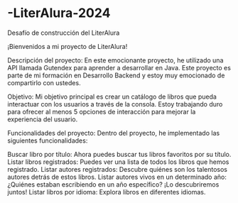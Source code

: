 # -LiterAlura-2024
Desafío de construcción del LiterAlura

¡Bienvenidos a mi proyecto de LiterAlura!

Descripción del proyecto:
En este emocionante proyecto, he utilizado una API llamada Gutendex para aprender a desarrollar en Java. Este proyecto es parte de mi formación en Desarrollo Backend y estoy muy emocionado de compartirlo con ustedes.

Objetivo:
Mi objetivo principal es crear un catálogo de libros que pueda interactuar con los usuarios a través de la consola. Estoy trabajando duro para ofrecer al menos 5 opciones de interacción para mejorar la experiencia del usuario.

Funcionalidades del proyecto:
Dentro del proyecto, he implementado las siguientes funcionalidades:

Buscar libro por título: Ahora puedes buscar tus libros favoritos por su título.
Listar libros registrados: Puedes ver una lista de todos los libros que hemos registrado.
Listar autores registrados: Descubre quiénes son los talentosos autores detrás de estos libros.
Listar autores vivos en un determinado año: ¿Quiénes estaban escribiendo en un año específico? ¡Lo descubriremos juntos!
Listar libros por idioma: Explora libros en diferentes idiomas.
